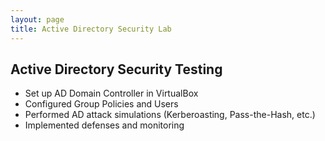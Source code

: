 ```yaml
---
layout: page
title: Active Directory Security Lab
---
```


## Active Directory Security Testing
- Set up AD Domain Controller in VirtualBox  
- Configured Group Policies and Users  
- Performed AD attack simulations (Kerberoasting, Pass-the-Hash, etc.)  
- Implemented defenses and monitoring  
